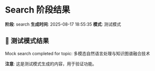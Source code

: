 # Search 阶段结果

**阶段**: search
**生成时间**: 2025-08-17 18:55:35
**模式**: 测试模式

## 📝 测试模式结果

Mock search completed for topic: 多模态自然语言处理与知识图谱融合技术

**注意**: 这是测试模式生成的内容，用于验证功能。